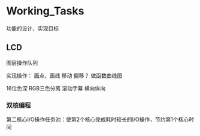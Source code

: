 # Working_Tasks
功能的设计、实现目标

## LCD
图层操作队列

实现操作：
画点，画线
移动 偏移？
做函数曲线图

16位色深 RGB三色分离
滚动字幕 横向纵向


### 双核编程
第二核心I/O操作任务池：使第2个核心完成耗时较长的I/O操作，节约第1个核心时间
